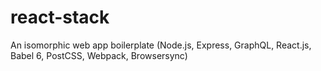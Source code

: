 # react-stack
An isomorphic web app boilerplate (Node.js, Express, GraphQL, React.js, Babel 6, PostCSS, Webpack, Browsersync)
